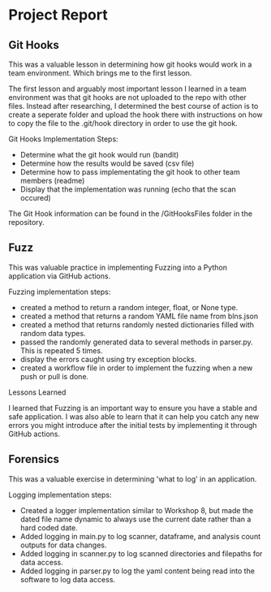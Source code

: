 # Project Report

## Git Hooks

This was a valuable lesson in determining how git hooks would work in a team environment. Which brings me to the first lesson.

The first lesson and arguably most important lesson I learned in a team environment was that git hooks are not uploaded to the repo with other files. Instead after researching, I determined the best course of action is to create a seperate folder and upload the hook there with instructions on how to copy the file to the .git/hook directory in order to use the git hook.

Git Hooks Implementation Steps:
- Determine what the git hook would run (bandit)
- Determine how the results would be saved (csv file)
- Determine how to pass implementating the git hook to other team members (readme)
- Display that the implementation was running (echo that the scan occured)

The Git Hook information can be found in the /GitHooksFiles folder in the repository. 

## Fuzz

This was valuable practice in implementing Fuzzing into a Python application via GitHub actions.

Fuzzing implementation steps:
- created a method to return a random integer, float, or None type.
- created a method that returns a random YAML file name from blns.json
- created a method that returns randomly nested dictionaries filled with random data types.
- passed the randomly generated data to several methods in parser.py. This is repeated 5 times.
- display the errors caught using try exception blocks.
- created a workflow file in order to implement the fuzzing when a new push or pull is done.

Lessons Learned

I learned that Fuzzing is an important way to ensure you have a stable and safe application. I was also able to learn that it can help you catch any new errors you might introduce after the initial tests by implementing it through GitHub actions.
  
## Forensics

This was a valuable exercise in determining 'what to log' in an application.

Logging implementation steps:

- Created a logger implementation similar to Workshop 8, but made the dated file name dynamic to always use the current date rather than a hard coded date.
- Added logging in main.py to log scanner, dataframe, and analysis count outputs for data changes.
- Added logging in scanner.py to log scanned directories and filepaths for data access.
- Added logging in parser.py to log the yaml content being read into the software to log data access.
